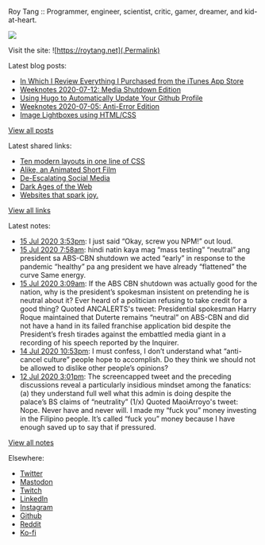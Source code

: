 Roy Tang :: Programmer, engineer, scientist, critic, gamer, dreamer, and kid-at-heart.

![](https://roytang.net/img/profile.jpg)

Visit the site: ![https://roytang.net](.Permalink)

Latest blog posts:
    

- [In Which I Review Everything I Purchased from the iTunes App Store](https://roytang.net/2020/07/itunes-purchases/)
- [Weeknotes 2020-07-12: Media Shutdown Edition](https://roytang.net/2020/07/weeknotes-07-12/)
- [Using Hugo to Automatically Update Your Github Profile](https://roytang.net/2020/07/hugo-update-github-profile/)
- [Weeknotes 2020-07-05: Anti-Error Edition](https://roytang.net/2020/07/weeknotes-07-05/)
- [Image Lightboxes using HTML/CSS](https://roytang.net/2020/07/image-lightboxes-using-html/css/)

[View all posts](https://roytang.net/blog)

Latest shared links:
    

- [Ten modern layouts in one line of CSS](https://roytang.net/2020/07/ten-modern-layouts-in-one-line-of-css/)
- [Alike, an Animated Short Film](https://roytang.net/2020/07/alike-an-animated-short-film/)
- [De-Escalating Social Media](https://roytang.net/2020/07/de-escalating-social-media/)
- [Dark Ages of the Web](https://roytang.net/2020/07/dark-ages-of-the-web/)
- [Websites that spark joy.](https://roytang.net/2020/07/websites-that-spark-joy/)

[View all links](https://roytang.net/links)

Latest notes:
    

- [15 Jul 2020 3:53pm](https://roytang.net/2020/07/b74a3432dfd7293ec59730ff16e66151/): I just said &ldquo;Okay, screw you NPM!&rdquo; out loud.
- [15 Jul 2020 7:58am](https://roytang.net/2020/07/1283309985632378880/): hindi natin kaya mag &ldquo;mass testing&rdquo;
  &ldquo;neutral&rdquo; ang president sa ABS-CBN shutdown
  we acted &ldquo;early&rdquo; in response to the pandemic
  &ldquo;healthy&rdquo; pa ang president
  we have already &ldquo;flattened&rdquo; the curve
  Same energy.
- [15 Jul 2020 3:09am](https://roytang.net/2020/07/1283237290664292359/): If the ABS CBN shutdown was actually good for the nation, why is the president&rsquo;s spokesman insistent on pretending he is neutral about it? Ever heard of a politician refusing to take credit for a good thing?
Quoted ANCALERTS&#39;s tweet:   Presidential spokesman Harry Roque maintained that Duterte remains &ldquo;neutral&rdquo; on ABS-CBN and did not have a hand in its failed franchise application bid despite the President&rsquo;s fresh tirades against the embattled media giant in a recording of his speech reported by the Inquirer.
- [14 Jul 2020 10:53pm](https://roytang.net/2020/07/1283172770377940992/): I must confess, I don&rsquo;t understand what &ldquo;anti-cancel culture&rdquo; people hope to accomplish. Do they think we should not be allowed to dislike other people&rsquo;s opinions?
- [12 Jul 2020 3:01pm](https://roytang.net/2020/07/1282329311496695808/): The screencapped tweet and the preceding discussions reveal a particularly insidious mindset among the fanatics: (a) they understand full well what this admin is doing despite the palace&rsquo;s BS claims of &ldquo;neutrality&rdquo; (1/x)
Quoted MaoiArroyo&#39;s tweet:   Nope. Never have and never will. I made my &ldquo;fuck you&rdquo; money investing in the Filipino people. It&rsquo;s called &ldquo;fuck you&rdquo; money because I have enough saved up to say that if pressured.

[View all notes](https://roytang.net/notes)

Elsewhere:

- [Twitter](https://twitter.com/roytang)
- [Mastodon](https://mastodon.technology/@roytang)
- [Twitch](https://twitch.tv/twitchyroy)
- [LinkedIn](https://www.linkedin.com/in/roytang)
- [Instagram](https://instagram.com/roytang0400)
- [Github](https://github.com/roytang)
- [Reddit](https://reddit.com/u/hungryroy)
- [Ko-fi](https://ko-fi.com/roytang)